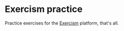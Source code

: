 # Exercism practice

Practice exercises for the [Exercism](https://exercism.org) platform, that's all.




